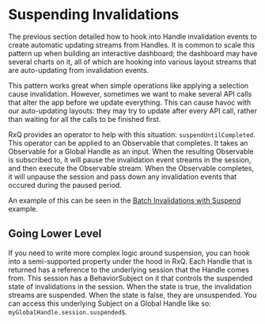 # Suspending Invalidations
The previous section detailed how to hook into Handle invalidation events to create automatic updating streams from Handles. It is common to scale this pattern up when building an interactive dashboard; the dashboard may have several charts on it, all of which are hooking into various layout streams that are auto-updating from invalidation events.

This pattern works great when simple operations like applying a selection cause invalidation. However, sometimes we want to make several API calls that alter the app before we update everything. This can cause havoc with our auto-updating layouts: they may try to update after every API call, rather than waiting for all the calls to be finished first.

RxQ provides an operator to help with this situation: `suspendUntilCompleted`. This operator can be applied to an Observable that completes. It takes an Observable for a Global Handle as an input. When the resulting Observable is subscribed to, it will pause the invalidation event streams in the session, and then execute the Observable stream. When the Observable completes, it will unpause the session and pass down any invalidation events that occured during the paused period.

An example of this can be seen in the [Batch Invalidations with Suspend]() example. 

## Going Lower Level
If you need to write more complex logic around suspension, you can hook into a semi-supported property under the hood in RxQ. Each Handle that is returned has a reference to the underlying session that the Handle comes from. This session has a BehaviorSubject on it that controls the suspended state of invalidations in the session. When the state is true, the invalidation streams are suspended. When the state is false, they are unsuspended. You can access this underlying Subject on a Global Handle like so: `myGlobalHandle.session.suspended$`.